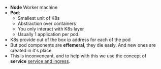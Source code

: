 - **Node**  Worker machine
- **Pod**:
	- Smallest unit of K8s
	- Abstraction over containers
	- You only interact with K8s  layer
	- Usually 1 application per pod.
- K8s provide out of the box ip address for each of the pod
- But pod components are **effemeral**, they die easly. And new ones are created in it's place.
- This is inconveneant, and to help with this we use the concept of **service**
	[service and ingress](service%20and%20ingress.md).
